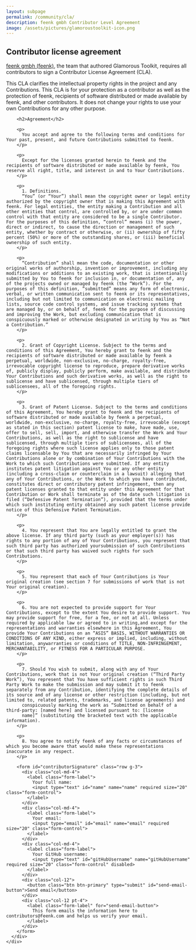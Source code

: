 ```yaml
---
layout: subpage
permalink: /community/cla/
description: feenk gmbh Contributor Level Agreement
image: /assets/pictures/glamoroustoolkit-icon.png
---
```


<section id="components">
  <div class="container pt-5 pb-5 jumbotron-small">
    <div class="row">
      <div class="col-12">
        <h1>Contributor license agreement</h1>
        <p class="lead">
          <a href="https://feenk.com">feenk gmbh (feenk)</a>, the team that authored Glamorous Toolkit, requires all contributors to sign a Contributor License Agreement (CLA).
        </p>
        <p class="lead">This CLA clarifies the intellectual property rights in the project and any Contributions. This CLA is for your protection as a contributor as well as the protection of feenk, recipients of software distributed or made available by feenk, and other contributors. It does not change your rights to use your own Contributions for any other purpose.
        </p>

        <h2>Agreement</h2>

        <p>
          You accept and agree to the following terms and conditions for Your past, present, and future Contributions submitted to feenk.
        </p>

        <p>
          Except for the licenses granted herein to feenk and the recipients of software distributed or made available by feenk, You reserve all right, title, and interest in and to Your Contributions.
        </p>

        <p>
          1. Definitions.
          “You” (or “Your”) shall mean the copyright owner or legal entity authorized by the copyright owner that is making this Agreement with feenk. For legal entities, the entity making a Contribution and all other entities that control, are controlled by, or are under common control with that entity are considered to be a single Contributor. For the purposes of this definition, “control” means (i) the power, direct or indirect, to cause the direction or management of such entity, whether by contract or otherwise, or (ii) ownership of fifty percent (50%) or more of the outstanding shares, or (iii) beneficial ownership of such entity.
        </p>

        <p>
          “Contribution” shall mean the code, documentation or other original works of authorship, invention or improvement, including any modifications or additions to an existing work, that is intentionally submitted by You to feenk for inclusion in, or documentation of, any of the projects owned or managed by feenk (the “Work”). For the purposes of this definition, “submitted” means any form of electronic, verbal, or written communication sent to feenk or its representatives, including but not limited to communication on electronic mailing lists, source code control systems, and issue tracking systems that are managed by, or on behalf of, feenk for the purpose of discussing and improving the Work, but excluding communication that is conspicuously marked or otherwise designated in writing by You as “Not a Contribution.”
        </p>

        <p>
          2. Grant of Copyright License. Subject to the terms and conditions of this Agreement, You hereby grant to feenk and the recipients of software distributed or made available by feenk a perpetual, worldwide, non-exclusive, no-charge, royalty-free, irrevocable copyright license to reproduce, prepare derivative works of, publicly display, publicly perform, make available, and distribute Your Contributions and such derivative works, as well as the right to sublicense and have sublicensed, through multiple tiers of sublicensees, all of the foregoing rights.
        </p>

        <p>
          3. Grant of Patent License. Subject to the terms and conditions of this Agreement, You hereby grant to feenk and the recipients of software distributed or made available by feenk a perpetual, worldwide, non-exclusive, no-charge, royalty-free, irrevocable (except as stated in this section) patent license to make, have made, use, offer to sell, sell, import, and otherwise transfer the Work and Your Contributions, as well as the right to sublicense and have sublicensed, through multiple tiers of sublicensees, all of the foregoing rights where such license applies only to those patent claims licensable by You that are necessarily infringed by Your Contributions alone or by combination of Your Contributions with the Work to which such Contributions were submitted. If any entity institutes patent litigation against You or any other entity (including a cross-claim or counterclaim in a lawsuit) alleging that any of Your Contributions, or the Work to which you have contributed, constitutes direct or contributory patent infringement, then any patent licenses granted to that entity under this Agreement for that Contribution or Work shall terminate as of the date such litigation is filed (“Defensive Patent Termination”), provided that the terms under which such instituting entity obtained any such patent license provide notice of this Defensive Patent Termination.
        </p>

        <p>
          4. You represent that You are legally entitled to grant the above license. If any third party (such as your employer(s)) has rights to any portion of any of Your Contributions, you represent that such third party has authorized yoursubmission of such Contributions or that such third party has waived such rights for such Contributions.
        </p>

        <p>
          5. You represent that each of Your Contributions is Your original creation (see section 7 for submissions of work that is not Your original creation).
        </p>

        <p>
          6. You are not expected to provide support for Your Contributions, except to the extent You desire to provide support. You may provide support for free, for a fee, or not at all. Unless required by applicable law or agreed to in writing,and except for the representations and warranties elsewhere in this Agreement, You provide Your Contributions on an “ASIS” BASIS, WITHOUT WARRANTIES OR CONDITIONS OF ANY KIND, either express or implied, including, without limitation, anywarranties or conditions of TITLE, NON-INFRINGEMENT, MERCHANTABILITY, or FITNESS FOR A PARTICULAR PURPOSE.
        </p>

        <p>
          7. Should You wish to submit, along with any of Your Contributions, work that is not Your original creation (“Third Party Work”), You represent that You have sufficient rights in such Third Party Work to make the submission and may submit it to feenk separately from any Contribution, identifying the complete details of its source and of any license or other restriction (including, but not limited to, related patents, trademarks, and license agreements) and
          conspicuously marking the work as “Submitted on behalf of a third-party: [named here] and licensed pursuant to: [license
          name]” (substituting the bracketed text with the applicable information).
        </p>

        <p>
          8. You agree to notify feenk of any facts or circumstances of which you become aware that would make these representations inaccurate in any respect.
        </p>

        <form id="contributorSignature" class="row g-3">
          <div class="col-md-4">
            <label class="form-label">
              Your full name:
              <input type="text" id="name" name="name" required size="20" class="form-control">
            </label>
          </div>
          <div class="col-md-4">
            <label class="form-label">
              Your email:
              <input type="email" id="email" name="email" required size="20" class="form-control">
            </label>
          </div>
          <div class="col-md-4">
            <label class="form-label">
              Your GitHub username:
              <input type="text" id="gitHubUsername" name="gitHubUsername" required size="20" class="form-control" disabled>
            </label>
          </div>
          <div class="col-12">
            <button class="btn btn-primary" type="submit" id="send-email-button">Send email</button>
          </div>
          <div class="col-12 pt-4">
            <label class="form-label" for="send-email-button">
              This form emails the information here to contributors@feenk.com and helps us verify your email.
            </label>
          </div>
        </form>
      </div>
    </div>
  </div>
</section>

<script>
  function generateMailtoLink(fullName, email, gitHubLogin) {
    // Encode the values for use in the URL
    let encodedSubject = encodeURIComponent("feenk CLA agreement");
    let encodedBody = encodeURIComponent(`Dear feenk,\n\nI hereby agree with the feenk Contributor License Agreement. feenk gmbh is the author of Glamorous Toolkit https://gtoolkit.com\n\nI confirm that the following information is accurate:\n\n\tFull name: ${fullName}\n\n\tEmail address (the same as the one from which this email is sent): ${email}\n\n\tGitHub login: ${gitHubLogin}\n\nKind regards,\n${fullName }`);

    // Generate the mailto URL with encoded values
    let mailtoUrl = `mailto:contributing@feenk.com?subject=${encodedSubject}&body=${encodedBody}`;

    // Return the encoded mailto URL
    return mailtoUrl;
  }

  jQuery(document).ready(function($) {
    const queryParams = new Proxy(new URLSearchParams(window.location.search), {
      get: (searchParams, prop) => searchParams.get(prop),
    });

    const form = $('form#contributorSignature');
    const gitHubLogin = queryParams.gitHubUsername;
    form.find('#gitHubUsername').val(gitHubLogin);

    form.on('submit', (event) => {
      event.preventDefault(); // prevent the form from submitting normally

      const name = form.find('#name').val();
      const email = form.find('#email').val();
      const gitHubUsername = form.find('#gitHubUsername').val();

      window.location.href = generateMailtoLink(name, email, gitHubUsername);
    });
  });
</script>
